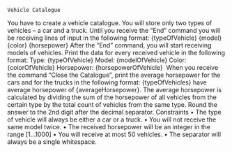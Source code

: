 	Vehicle Catalogue
You have to create a vehicle catalogue. You will store only two types of vehicles – a car and a truck. Until you receive the “End” command you will be receiving lines of input in the following format:
{typeOfVehicle} {model} {color} {horsepower}
After the “End” command, you will start receiving models of vehicles. Print the data for every received vehicle in the following format:
Type: {typeOfVehicle}
Model: {modelOfVehicle}
Color: {colorOfVehicle}
Horsepower: {horsepowerOfVehicle} 
When you receive the command “Close the Catalogue”, print the average horsepower for the cars and for the trucks in the following format:
{typeOfVehicles} have average horsepower of {averageHorsepower}.
The average horsepower is calculated by dividing the sum of the horsepower of all vehicles from the certain type by the total count of vehicles from the same type. Round the answer to the 2nd digit after the decimal separator.
Constraints
•	The type of vehicle will always be either a car or a truck.
•	You will not receive the same model twice.
•	The received horsepower will be an integer in the range [1…1000]
•	You will receive at most 50 vehicles.
•	The separator will always be a single whitespace.
